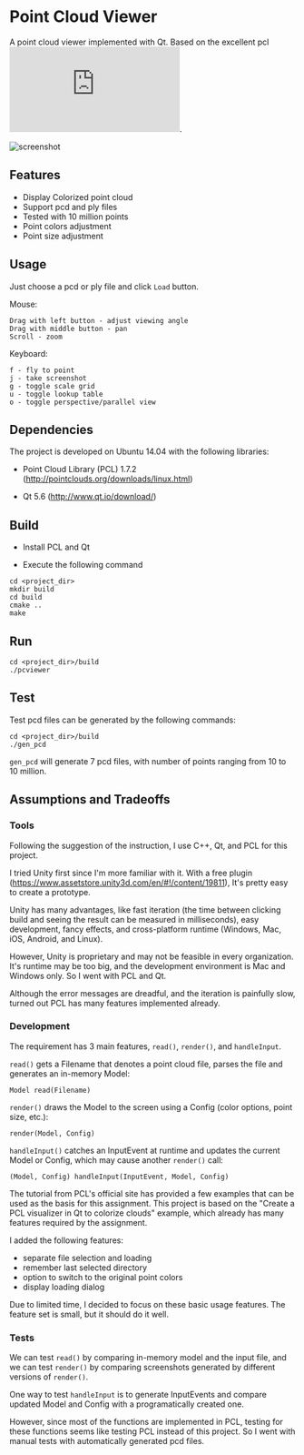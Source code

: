 # Point Cloud Viewer

A point cloud viewer implemented with Qt. Based on the excellent pcl ![tutorial](http://pointclouds.org/documentation/tutorials/qt_visualizer.php#qt-visualizer).

![screenshot](https://dl.dropboxusercontent.com/u/31448207/screenshots/VirtualBox_ubuntu1404_29_03_2016_15_30_29.png)

## Features

- Display Colorized point cloud
- Support pcd and ply files
- Tested with 10 million points
- Point colors adjustment
- Point size adjustment

## Usage

Just choose a pcd or ply file and click `Load` button.

Mouse:

    Drag with left button - adjust viewing angle
    Drag with middle button - pan
    Scroll - zoom

Keyboard:

    f - fly to point
    j - take screenshot
    g - toggle scale grid
    u - toggle lookup table
    o - toggle perspective/parallel view

## Dependencies

The project is developed on Ubuntu 14.04 with the following libraries:

- Point Cloud Library (PCL) 1.7.2 (http://pointclouds.org/downloads/linux.html)

- Qt 5.6 (http://www.qt.io/download/)

## Build

- Install PCL and Qt

- Execute the following command

```
cd <project_dir>
mkdir build
cd build
cmake ..
make
```

## Run

```
cd <project_dir>/build
./pcviewer
```

## Test

Test pcd files can be generated by the following commands:

```
cd <project_dir>/build
./gen_pcd
```

`gen_pcd` will generate 7 pcd files, with number of points ranging from 10 to 10 million.

## Assumptions and Tradeoffs

### Tools

Following the suggestion of the instruction, I use C++, Qt, and PCL for this project.

I tried Unity first since I'm more familiar with it. With a free plugin (https://www.assetstore.unity3d.com/en/#!/content/19811), It's pretty easy to create a prototype.

Unity has many advantages, like fast iteration (the time between clicking build and seeing the result can be measured in milliseconds), easy development, fancy effects, and cross-platform runtime (Windows, Mac, iOS, Android, and Linux).

However, Unity is proprietary and may not be feasible in every organization. It's runtime may be too big, and the development environment is Mac and Windows only. So I went with PCL and Qt.

Although the error messages are dreadful, and the iteration is painfully slow, turned out PCL has many features implemented already.

### Development

The requirement has 3 main features, `read()`, `render()`, and `handleInput`.

`read()` gets a Filename that denotes a point cloud file, parses the file and generates an in-memory Model:

    Model read(Filename)

`render()` draws the Model to the screen using a Config (color options, point size, etc.):

    render(Model, Config)

`handleInput()` catches an InputEvent at runtime and updates the current Model or Config, which may cause another `render()` call:

    (Model, Config) handleInput(InputEvent, Model, Config)

The tutorial from PCL's official site has provided a few examples that can be used as the basis for this assignment. This project is based on the "Create a PCL visualizer in Qt to colorize clouds" example, which already has many features required by the assignment.

I added the following features:

- separate file selection and loading
- remember last selected directory
- option to switch to the original point colors
- display loading dialog

Due to limited time, I decided to focus on these basic usage features. The feature set is small, but it should do it well.

### Tests

We can test `read()` by comparing in-memory model and the input file, and we can test `render()` by comparing screenshots generated by different versions of `render()`.

One way to test `handleInput` is to generate InputEvents and compare updated Model and Config with a programatically created one.

However, since most of the functions are implemented in PCL, testing for these functions seems like testing PCL instead of this project. So I went with manual tests with automatically generated pcd files.
